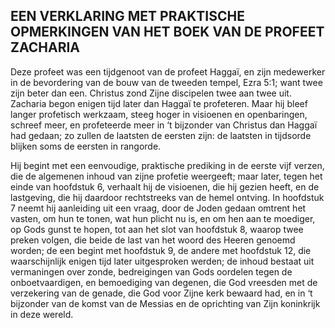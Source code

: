 ## EEN VERKLARING MET PRAKTISCHE OPMERKINGEN VAN HET BOEK VAN DE PROFEET ZACHARIA

Deze profeet was een tijdgenoot van de profeet Haggaï, en zijn medewerker in de bevordering van de bouw van de tweeden tempel, Ezra 5:1; want twee zijn beter dan een. Christus zond Zijne discipelen twee aan twee uit. Zacharia begon enigen tijd later dan Haggaï te profeteren. Maar hij bleef langer profetisch werkzaam, steeg hoger in visioenen en openbaringen, schreef meer, en profeteerde meer in ‘t bijzonder van Christus dan Haggaï had gedaan; zo zullen de laatsten de eersten zijn: de laatsten in tijdsorde blijken soms de eersten in rangorde. 

Hij begint met een eenvoudige, praktische prediking in de eerste vijf verzen, die de algemenen inhoud van zijne profetie weergeeft; maar later, tegen het einde van hoofdstuk 6, verhaalt hij de visioenen, die hij gezien heeft, en de lastgeving, die hij daardoor rechtstreeks van de hemel ontving. In hoofdstuk 7 neemt hij aanleiding uit een vraag, door de Joden gedaan omtrent het vasten, om hun te tonen, wat hun plicht nu is, en om hen aan te moediger, op Gods gunst te hopen, tot aan het slot van hoofdstuk 8, waarop twee preken volgen, die beide de last van het woord des Heeren genoemd worden; de een begint met hoofdstuk 9, de andere met hoofdstuk 12, die waarschijnlijk enigen tijd later uitgesproken werden; de inhoud bestaat uit vermaningen over zonde, bedreigingen van Gods oordelen tegen de onboetvaardigen, en bemoediging van degenen, die God vreesden met de verzekering van de genade, die God voor Zijne kerk bewaard had, en in ‘t bijzonder van de komst van de Messias en de oprichting van Zijn koninkrijk in deze wereld.